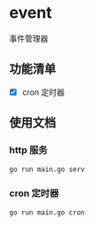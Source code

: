 # event

事件管理器

## 功能清单

- [x] cron 定时器

## 使用文档

### http 服务

```bash
go run main.go serv
```

### cron 定时器

```bash
go run main.go cron
```

